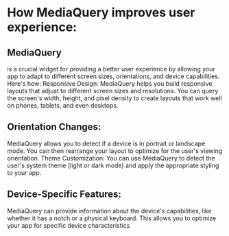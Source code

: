 # How MediaQuery improves user experience:

## MediaQuery
is a crucial widget for providing a better user experience by allowing your app to adapt to different screen sizes, orientations, and device capabilities. Here's how:
Responsive Design: MediaQuery helps you build responsive layouts that adjust to different screen sizes and resolutions. You can query the screen's width, height, and pixel density to create layouts that work well on phones, tablets, and even desktops.

## Orientation Changes:
MediaQuery allows you to detect if a device is in portrait or landscape mode. You can then rearrange your layout to optimize for the user's viewing orientation.
Theme Customization: You can use MediaQuery to detect the user's system theme (light or dark mode) and apply the appropriate styling to your app.

## Device-Specific Features:
MediaQuery can provide information about the device's capabilities, like whether it has a notch or a physical keyboard. This allows you to optimize your app for specific device characteristics
